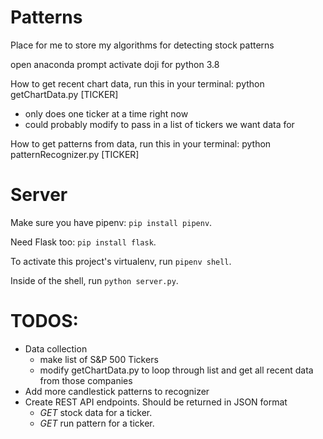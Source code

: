 # Patterns

Place for me to store my algorithms for detecting stock patterns

open anaconda prompt
activate doji for python 3.8

How to get recent chart data, run this in your terminal:
python getChartData.py [TICKER]

- only does one ticker at a time right now
- could probably modify to pass in a list of tickers we want data for

How to get patterns from data, run this in your terminal:
python patternRecognizer.py [TICKER]

# Server

Make sure you have pipenv: `pip install pipenv`.

Need Flask too: `pip install flask`.

To activate this project's virtualenv, run `pipenv shell`.

Inside of the shell, run `python server.py`.

# TODOS:

- Data collection
  - make list of S&P 500 Tickers
  - modify getChartData.py to loop through list and get all recent data from those companies
- Add more candlestick patterns to recognizer
- Create REST API endpoints. Should be returned in JSON format
  - _GET_ stock data for a ticker.
  - _GET_ run pattern for a ticker.
